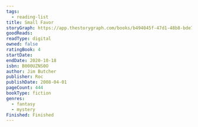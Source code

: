 ```yaml
---
tags:
  - reading-list
title: Small Favor
storyGraph: https://app.thestorygraph.com/books/b494045f-47d1-48b8-bde7-70b739313bff
goodReads:
readType: digital
owned: false
ratingBook: 4
startDate:
endDate: 2020-10-18
isbn: B000UZNS0O
author: Jim Butcher
publisher: Roc
publishDate: 2008-04-01
pageCount: 444
bookType: fiction
genres:
  - fantasy
  - mystery
Finished: Finished
---
```

